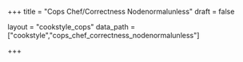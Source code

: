 +++
title = "Cops Chef/Correctness Nodenormalunless"
draft = false

layout = "cookstyle_cops"
data_path = ["cookstyle","cops_chef_correctness_nodenormalunless"]

+++

<!-- The content of this page is automatically generated from the
cops_chef_correctness_nodenormalunless.yml file in github.com/chef/cookstyle/docs-chef-io/data/cookstyle. -->
